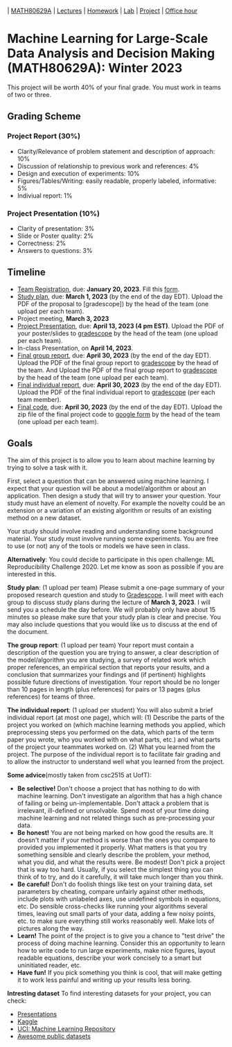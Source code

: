 | [MATH80629A](main.md) | [Lectures](lectures.md) | [Homework](homework.md) | [Lab](lab.md) | [Project](project.md) | [Office hour](office_hr.md)
# Machine Learning for Large-Scale Data Analysis and Decision Making (MATH80629A): Winter 2023

This project will be worth 40% of your final grade. You must work in teams of two or three.

## Grading Scheme 
### Project Report (30%)
- Clarity/Relevance of problem statement and description of approach: 10%
- Discussion of relationship to previous work and references: 4%
- Design and execution of experiments: 10%
- Figures/Tables/Writing: easily readable, properly labeled, informative: 5%
- Indiviual report: 1%

### Project Presentation (10%)
- Clarity of presentation: 3%
- Slide or Poster quality: 2%
- Correctness: 2%
- Answers to questions: 3%

## Timeline
- [Team Registration](https://forms.gle/K3HjNaBoJjTvbm5z8), due: **January 20, 2023**. Fill this [form](https://forms.gle/jnwjMkkSXYiZShqE9).
- [Study plan](assignments/Project%20assignment%201_study%20plan.pdf), due: **March 1, 2023** (by the end of the day EDT). Upload the PDF of the proposal to [gradescope]) by the head of the team (one upload per each team).
- Project meeting, **March 3, 2023** 
- [Project Presentation](assignments/Project%20assignment%202_presentation.pdf), due: **April 13, 2023 (4 pm EST)**. Upload the PDF of your poster/slides to [gradescope]() by the head of the team (one upload per each team).
- In-class Presentation, on **April 14, 2023**.
- [Final group report](assignments/Project%20assignment%203_group%20report.pdf), due: **April 30, 2023** (by the end of the day EDT). Upload the PDF of the final group report to [gradescope](https://www.gradescope.ca/courses/6006) by the head of the team. And Upload the PDF of the final group report to [gradescope]() by the head of the team (one upload per each team).
- [Final individual report](assignments/Project%20assignment%204_individual%20report.pdf), due: **April 30, 2023** (by the end of the day EDT). Upload the PDF of the final individual report to [gradescope](https://www.gradescope.ca/courses/6006) (per each team member).
- [Final code](), due: **April 30, 2023** (by the end of the day EDT). Upload the zip file of the final project code to [google form](https://forms.gle/1WAaiXbEQzXTRcp7A) by the head of the team (one upload per each team).

## Goals

The aim of this project is to allow you to learn about machine learning by trying to solve a task with it.

First, select a question that can be answered using machine learning. I expect that your question will be about a model/algorithm or about an application. Then design a study that will try to answer your question. Your study must have an element of novelty. For example the novelty could be an extension or a variation of an existing algorithm or results of an existing method on a new dataset.

Your study should involve reading and understanding some background material. Your study must involve running some experiments. You are free to use (or not) any of the tools or models we have seen in class.

**Alternatively**: You could decide to participate in this open challenge: ML Reproducibility Challenge 2020. Let me know as soon as possible if you are interested in this.

**Study plan**: (1 upload per team) Please submit a one-page summary of your proposed research question and study to [Gradescope](). I will meet with each group to discuss study plans during the lecture of **March 3, 2023**. I will send you a schedule the day before. We will probably only have about 15 minutes so please make sure that your study plan is clear and precise. You may also include questions that you would like us to discuss at the end of the document.

**The group report**: (1 upload per team) Your report must contain a description of the question you are trying to answer, a clear description of the model/algorithm you are studying, a survey of related work which proper references, an empirical section that reports your results, and a conclusion that summarizes your findings and (if pertinent) highlights possible future directions of investigation. Your report should be no longer than 10 pages in length (plus references) for pairs or 13 pages (plus references) for teams of three.

**The individual report**: (1 upload per student) You will also submit a brief individual report (at most one page), which will: (1) Describe the parts of the project you worked on (which machine learning methods you applied, which preprocessing steps you performed on the data, which parts of the term paper you wrote, who you worked with on what parts, etc.) and what parts of the project your teammates worked on. (2) What you learned from the project.
The purpose of the individual report is to facilitate fair grading and to allow the instructor to understand well what you learned from the project.

**Some advice**(mostly taken from csc2515 at UofT):

- **Be selective!** Don't choose a project that has nothing to do with machine learning. Don't investigate an algorithm that has a high chance of failing or being un-implementable. Don't attack a problem that is irrelevant, ill-defined or unsolvable. Spend most of your time doing machine learning and not related things such as pre-processing your data.
- **Be honest!** You are not being marked on how good the results are. It doesn't matter if your method is worse than the ones you compare to provided you implemented it properly. What matters is that you try something sensible and clearly describe the problem, your method, what you did, and what the results were.
Be modest! Don't pick a project that is way too hard. Usually, if you select the simplest thing you can think of to try, and do it carefully, it will take much longer than you think.
- **Be careful!** Don't do foolish things like test on your training data, set parameters by cheating, compare unfairly against other methods, include plots with unlabeled axes, use undefined symbols in equations, etc. Do sensible cross-checks like running your algorithms several times, leaving out small parts of your data, adding a few noisy points, etc. to make sure everything still works reasonably well. Make lots of pictures along the way.
- **Learn!** The point of the project is to give you a chance to "test drive" the process of doing machine learning. Consider this an opportunity to learn how to write code to run large experiments, make nice figures, layout readable equations, describe your work concisely to a smart but uninitiated reader, etc.
- **Have fun!** If you pick something you think is cool, that will make getting it to work less painful and writing up your results less boring.

**Intresting dataset**
To find interesting datasets for your project, you can check: 
- [Presentations](https://github.com/gfarnadi/gfarnadi.github.io/blob/master/courses/MLW2023/assignments/Machine_Learning_Presentation.pdf)
- [Kaggle](https://www.kaggle.com/competitions)
- [UCI: Machine Learning Repository](https://archive.ics.uci.edu/ml/datasets.php)
- [Awesome public datasets](https://github.com/awesomedata/awesome-public-datasets)
